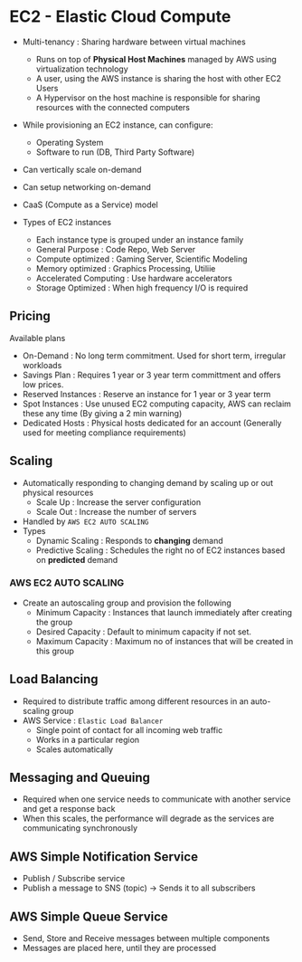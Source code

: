 # EC2 - Elastic Cloud Compute

- Multi-tenancy : Sharing hardware between virtual machines
  - Runs on top of **Physical Host Machines** managed by AWS using virtualization technology
  - A user, using the AWS instance is sharing the host with other EC2 Users
  - A Hypervisor on the host machine is responsible for sharing resources with the connected computers

- While provisioning an EC2 instance, can configure:
  - Operating System
  - Software to run (DB, Third Party Software)
- Can vertically scale on-demand
- Can setup networking on-demand
- CaaS (Compute as a Service) model

- Types of EC2 instances
  - Each instance type is grouped under an instance family
  - General Purpose : Code Repo, Web Server
  - Compute optimized : Gaming Server, Scientific Modeling
  - Memory optimized : Graphics Processing, Utiliie
  - Accelerated Computing : Use hardware accelerators
  - Storage Optimized : When high frequency I/O is required

## Pricing

Available plans
- On-Demand : No long term commitment. Used for short term, irregular workloads
- Savings Plan : Requires 1 year or 3 year term committment and offers low prices.
- Reserved Instances : Reserve an instance for 1 year or 3 year term
- Spot Instances : Use unused EC2 computing capacity, AWS can reclaim these any time (By giving a 2 min warning)
- Dedicated Hosts : Physical hosts dedicated for an account (Generally used for meeting compliance requirements)

## Scaling
- Automatically responding to changing demand by scaling up or out physical resources
  - Scale Up : Increase the server configuration
  - Scale Out : Increase the number of servers
- Handled by `AWS EC2 AUTO SCALING`
- Types
  - Dynamic Scaling : Responds to **changing** demand
  - Predictive Scaling : Schedules the right no of EC2 instances based on **predicted** demand

### AWS EC2 AUTO SCALING
- Create an autoscaling group and provision the following
  - Minimum Capacity : Instances that launch immediately after creating the group
  - Desired Capacity : Default to minimum capacity if not set.
  - Maximum Capacity : Maximum no of instances that will be created in this group

## Load Balancing
- Required to distribute traffic among different resources in an auto-scaling group
- AWS Service : `Elastic Load Balancer`
  - Single point of contact for all incoming web traffic
  - Works in a particular region
  - Scales automatically

## Messaging and Queuing

- Required when one service needs to communicate with another service and get a response back
- When this scales, the performance will degrade as the services are communicating synchronously

## AWS Simple Notification Service

- Publish / Subscribe service
- Publish a message to SNS (topic) -> Sends it to all subscribers


## AWS Simple Queue Service

- Send, Store and Receive messages between multiple components
- Messages are placed here, until they are processed
